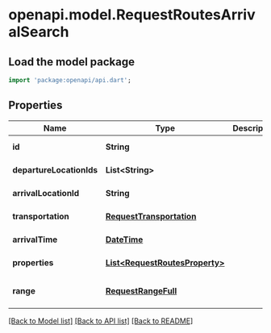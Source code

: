 # openapi.model.RequestRoutesArrivalSearch

## Load the model package
```dart
import 'package:openapi/api.dart';
```

## Properties
Name | Type | Description | Notes
------------ | ------------- | ------------- | -------------
**id** | **String** |  | [default to null]
**departureLocationIds** | **List&lt;String&gt;** |  | [default to []]
**arrivalLocationId** | **String** |  | [default to null]
**transportation** | [**RequestTransportation**](RequestTransportation.md) |  | [default to null]
**arrivalTime** | [**DateTime**](DateTime.md) |  | [default to null]
**properties** | [**List&lt;RequestRoutesProperty&gt;**](RequestRoutesProperty.md) |  | [default to []]
**range** | [**RequestRangeFull**](RequestRangeFull.md) |  | [optional] [default to null]

[[Back to Model list]](../README.md#documentation-for-models) [[Back to API list]](../README.md#documentation-for-api-endpoints) [[Back to README]](../README.md)


